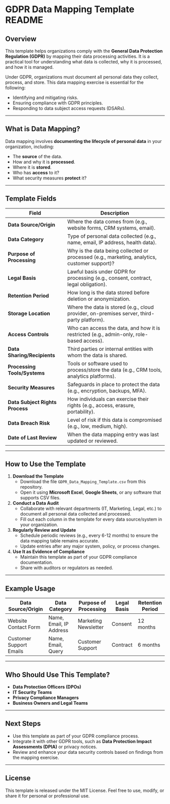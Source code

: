 # **GDPR Data Mapping Template README**

## Overview

This template helps organizations comply with the **General Data Protection Regulation (GDPR)** by mapping their data processing activities. It is a practical tool for understanding what data is collected, why it is processed, and how it is managed.

Under GDPR, organizations must document all personal data they collect, process, and store. This data mapping exercise is essential for the following:

* Identifying and mitigating risks.  
* Ensuring compliance with GDPR principles.  
* Responding to data subject access requests (DSARs).

---

## What is Data Mapping?

Data mapping involves **documenting the lifecycle of personal data** in your organization, including:

* The **source** of the data.  
* How and why it is **processed**.  
* Where it is **stored**.  
* Who has **access** to it?  
* What security measures **protect** it?

---

## Template Fields

| Field | Description |
| ----- | ----- |
| **Data Source/Origin** | Where the data comes from (e.g., website forms, CRM systems, email). |
| **Data Category** | Type of personal data collected (e.g., name, email, IP address, health data). |
| **Purpose of Processing** | Why is the data being collected or processed (e.g., marketing, analytics, customer support)? |
| **Legal Basis** | Lawful basis under GDPR for processing (e.g., consent, contract, legal obligation). |
| **Retention Period** | How long is the data stored before deletion or anonymization. |
| **Storage Location** | Where the data is stored (e.g., cloud provider, on-premises server, third-party platform). |
| **Access Controls** | Who can access the data, and how it is restricted (e.g., admin-only, role-based access). |
| **Data Sharing/Recipients** | Third parties or internal entities with whom the data is shared. |
| **Processing Tools/Systems** | Tools or software used to process/store the data (e.g., CRM tools, analytics platforms). |
| **Security Measures** | Safeguards in place to protect the data (e.g., encryption, backups, MFA). |
| **Data Subject Rights Process** | How individuals can exercise their rights (e.g., access, erasure, portability). |
| **Data Breach Risk** | Level of risk if this data is compromised (e.g., low, medium, high). |
| **Date of Last Review** | When the data mapping entry was last updated or reviewed. |

---

## How to Use the Template

1. **Download the Template**  
   * Download the file `GDPR_Data_Mapping_Template.csv` from this repository.  
   * Open it using **Microsoft Excel**, **Google Sheets**, or any software that supports CSV files.  
2. **Conduct a Data Audit**  
   * Collaborate with relevant departments (IT, Marketing, Legal, etc.) to document all personal data collected and processed.  
   * Fill out each column in the template for every data source/system in your organization.  
3. **Regularly Review and Update**  
   * Schedule periodic reviews (e.g., every 6-12 months) to ensure the data mapping table remains accurate.  
   * Update entries after any major system, policy, or process changes.  
4. **Use It as Evidence of Compliance**  
   * Maintain this template as part of your GDPR compliance documentation.  
   * Share with auditors or regulators as needed.

---

## Example Usage

| Data Source/Origin | Data Category | Purpose of Processing | Legal Basis | Retention Period |
| ----- | ----- | ----- | ----- | ----- |
| Website Contact Form | Name, Email, IP Address | Marketing Newsletter | Consent | 12 months |
| Customer Support Emails | Name, Email, Query | Customer Support | Contract | 6 months |

---

## Who Should Use This Template?

* **Data Protection Officers (DPOs)**  
* **IT Security Teams**  
* **Privacy Compliance Managers**  
* **Business Owners and Legal Teams**

---

## Next Steps

* Use this template as part of your GDPR compliance process.  
* Integrate it with other GDPR tools, such as **Data Protection Impact Assessments (DPIA)** or privacy notices.  
* Review and enhance your data security controls based on findings from the mapping exercise.

---

## License

This template is released under the MIT License. Feel free to use, modify, or share it for personal or professional use.
